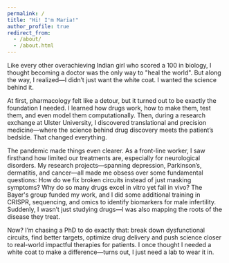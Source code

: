 ```yaml
---
permalink: /
title: "Hi! I'm Maria!"
author_profile: true
redirect_from: 
  - /about/
  - /about.html
---
```


Like every other overachieving Indian girl who scored a 100 in biology, I thought becoming a doctor was the only way to "heal the world". But along the way, I realized—I didn’t just want the white coat. I wanted the science behind it.

At first, pharmacology felt like a detour, but it turned out to be exactly the foundation I needed. I learned how drugs work, how to make them, test them, and even model them computationally. Then, during a research exchange at Ulster University, I discovered translational and precision medicine—where the science behind drug discovery meets the patient’s bedside. That changed everything.

The pandemic made things even clearer. As a front-line worker, I saw firsthand how limited our treatments are, especially for neurological disorders. My research projects—spanning depression, Parkinson’s, dermatitis, and cancer—all made me obsess over some fundamental questions: How do we fix broken circuits instead of just masking symptoms? Why do so many drugs excel in vitro yet fail in vivo? The Bayer's group funded my work, and I did some additional training in CRISPR, sequencing, and omics to identify biomarkers for male infertility. Suddenly, I wasn’t just studying drugs—I was also mapping the roots of the disease they treat.

Now? I’m chasing a PhD to do exactly that: break down dysfunctional circuits, find better targets, optimize drug delivery and push science closer to real-world impactful therapies for patients. I once thought I needed a white coat to make a difference—turns out, I just need a lab to wear it in.
